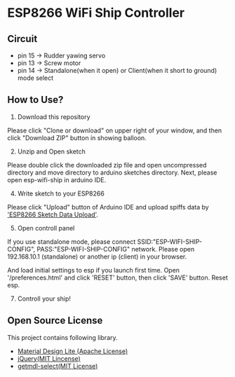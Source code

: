 # ESP8266 WiFi Ship Controller

## Circuit

* pin 15 -> Rudder yawing servo
* pin 13 -> Screw motor
* pin 14 -> Standalone(when it open) or Client(when it short to ground) mode select

## How to Use?

1. Download this repository

  Please click "Clone or download" on upper right of your window, and then click "Download ZIP" button in showing balloon.

2. Unzip and Open sketch

  Please double click the downloaded zip file and open uncompressed directory and move directory to arduino sketches directory.
  Next, please open esp-wifi-ship in arduino IDE.

4. Write sketch to your ESP8266

  Please click "Upload" button of Arduino IDE and upload spiffs data by ['ESP8266 Sketch Data Upload'](https://github.com/esp8266/arduino-esp8266fs-plugin).

5. Open controll panel

  If you use standalone mode, please connect SSID:"ESP-WIFI-SHIP-CONFIG", PASS:"ESP-WIFI-SHIP-CONFIG" network.
  Please open 192.168.10.1 (standalone) or another ip (client) in your browser.

  And load initial settings to esp if you launch first time. Open '<IP ADDRESS of ESP>/preferences.html' and click 'RESET' button, then click 'SAVE' button.
  Reset esp.

7. Controll your ship!

## Open Source License

This project contains following library.

* [Material Design Lite (Apache License)](https://getmdl.io/)
* [jQuery(MIT Lincense)](https://jquery.com/)
* [getmdl-select(MIT License)](http://creativeit.github.io/getmdl-select/)
